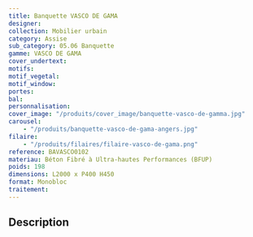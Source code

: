 ```yaml
---
title: Banquette VASCO DE GAMA
designer:
collection: Mobilier urbain
category: Assise
sub_category: 05.06 Banquette
gamme: VASCO DE GAMA
cover_undertext:
motifs:
motif_vegetal:
motif_window:
portes:
bal:
personnalisation:
cover_image: "/produits/cover_image/banquette-vasco-de-gamma.jpg"
carousel:
    - "/produits/banquette-vasco-de-gama-angers.jpg"
filaire:
    - "/produits/filaires/filaire-vasco-de-gama.png"
reference: BAVASCO0102
materiau: Béton Fibré à Ultra-hautes Performances (BFUP)
poids: 198
dimensions: L2000 x P400 H450
format: Monobloc
traitement:
---
```


## Description
